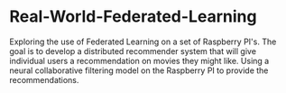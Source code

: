 # Real-World-Federated-Learning

Exploring the use of Federated Learning on a set of Raspberry PI's. The goal is to develop a distributed recommender system that will give individual users a recommendation on movies they might like.
Using a neural collaborative filtering model on the Raspberry PI to provide the recommendations.

